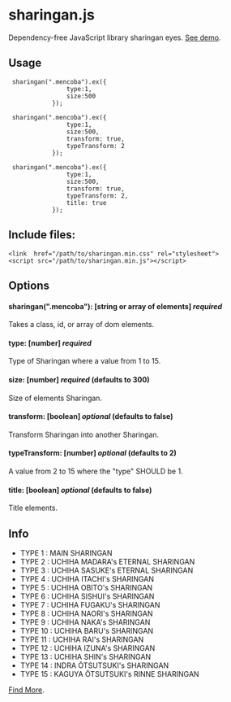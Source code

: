 # sharingan.js

Dependency-free JavaScript library sharingan eyes. [See demo](https://dimas-ak.com/documentation/3hAtb93seX).

## Usage

```
 sharingan(".mencoba").ex({
                type:1,
                size:500
            });
```

```
 sharingan(".mencoba").ex({
                type:1,
                size:500,
                transform: true,
                typeTransform: 2
            });

```

```
 sharingan(".mencoba").ex({
                type:1,
                size:500,
                transform: true,
                typeTransform: 2,
                title: true
            });

```

## Include files:
```
<link  href="/path/to/sharingan.min.css" rel="stylesheet">
<script src="/path/to/sharingan.min.js"></script>
```

## Options

#### sharingan(".mencoba"): [string or array of elements] _required_

Takes a class, id, or array of dom elements.

#### type: [number] _required_

Type of Sharingan where a value from 1 to 15.

#### size: [number] _required_ (defaults to 300)

Size of elements Sharingan.

#### transform: [boolean] _optional_ (defaults to false)

Transform Sharingan into another Sharingan.

#### typeTransform: [number] _optional_ (defaults to 2)

A value from 2 to 15 where the "type" SHOULD be 1.

#### title: [boolean] _optional_ (defaults to false)

Title elements.

## Info

- TYPE 1 : MAIN SHARINGAN
- TYPE 2 : UCHIHA MADARA's ETERNAL SHARINGAN
- TYPE 3 : UCHIHA SASUKE's ETERNAL SHARINGAN
- TYPE 4 : UCHIHA ITACHI's SHARINGAN
- TYPE 5 : UCHIHA OBITO's SHARINGAN
- TYPE 6 : UCHIHA SISHUI's SHARINGAN
- TYPE 7 : UCHIHA FUGAKU's SHARINGAN
- TYPE 8 : UCHIHA NAORI's SHARINGAN
- TYPE 9 : UCHIHA NAKA's SHARINGAN
- TYPE 10 : UCHIHA BARU's SHARINGAN
- TYPE 11 : UCHIHA RAI's SHARINGAN
- TYPE 12 : UCHIHA IZUNA's SHARINGAN  
- TYPE 13 : UCHIHA SHIN's SHARINGAN
- TYPE 14 : INDRA ŌTSUTSUKI's SHARINGAN
- TYPE 15 : KAGUYA ŌTSUTSUKI's RINNE SHARINGAN

[Find More](https://dimas-ak.com/).